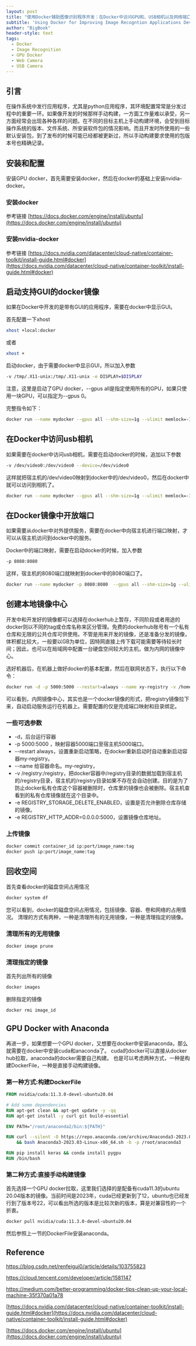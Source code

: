 ```yaml
---
layout: post
title: "使用Docker辅助图像识别程序开发：在Docker中访问GPU和、USB相机以及网络端口映射"
subtitle: 'Using Docker for Improving Image Recogntion Applications Development : Docker  with GPU and USB Camera and network ports mapping'
author: "BigBook"
header-style: text
tags:
  - Docker
  - Image Recognition
  - GPU Docker
  - Web Camera
  - USB Camera
---
```



## 引言

在操作系统中发行应用程序，尤其是python应用程序，其环境配置常常是分发过程中的重要一环。如果像开发的时候那样手动构建，一方面工作量难以承受，另一方面经常会出现各种各样的问题。在不同的目标主机上手动构建环境，会受到目标操作系统的版本、文件系统、所安装软件包的情况影响。而且开发时所使用的一些默认安装包，到了发布的时候可能已经都被更新过，所以手动构建要求使用的包版本号也精确记录。



## 安装和配置

安装GPU docker，首先需要安装docker，然后在docker的基础上安装nvidia-docker。

### 安装docker

参考链接 [https://docs.docker.com/engine/install/ubuntu](https://docs.docker.com/engine/install/ubuntu)

### 安装nvidia-docker

参考链接 [https://docs.nvidia.com/datacenter/cloud-native/container-toolkit/install-guide.html#docker](https://docs.nvidia.com/datacenter/cloud-native/container-toolkit/install-guide.html#docker)

## 启动支持GUI的docker镜像

如果在Docker中开发的是带有GUI的应用程序，需要在docker中显示GUI。


首先配置一下xhost

```bash
xhost +local:docker
```

或者

```bash
xhost +
```

启动docker，由于需要docker中显示GUI，所以加入参数

```bash
-v /tmp/.X11-unix:/tmp/.X11-unix -e DISPLAY=$DISPLAY
```

注意，这里是启动了GPU docker，--gpus all是指定使用所有的GPU，如果只使用一块GPU，可以指定为--gpus 0。

完整指令如下：

```bash
docker run --name mydocker --gpus all --shm-size=1g --ulimit memlock=-1 -it -v /tmp/.X11-unix:/tmp/.X11-unix -e DISPLAY=$DISPLAY snn-server:basic
```

## 在Docker中访问usb相机

如果需要在docker中访问usb相机，需要在启动docker的时候，追加以下参数

```bash
-v /dev/video0:/dev/video0 --device=/dev/video0
```

这样就把宿主机的/dev/video0映射到docker中的/dev/video0，然后在docker中就可以访问到相机了。

```bash
docker run --name mydocker --gpus all --shm-size=1g --ulimit memlock=-1 -v /dev/video0:/dev/video0 --device=/dev/video0 -it -v /tmp/.X11-unix:/tmp/.X11-unix -e DISPLAY=$DISPLAY myimage:latest
```

## 在Docker镜像中开放端口

如果需要从docker中对外提供服务，需要在docker中向宿主机进行端口映射，才可以从宿主机访问到docker中的服务。

Docker中的端口映射，需要在启动docker的时候，加入参数

```bash
-p 8080:8080  
```
这样，宿主机的8080端口就映射到docker中的8080端口了。

```bash
docker run --name mydocker -p 8080:8080  --gpus all --shm-size=1g --ulimit memlock=-1 -v /dev/video0:/dev/video0 --device=/dev/video0 -it -v /tmp/.X11-unix:/tmp/.X11-unix -e DISPLAY=$DISPLAY myimage:latest
```

## 创建本地镜像中心

开发中和开发好的镜像都可以选择在dockerhub上暂存，不同阶段或者用途的docker则以不同的tag或仓库名称来区分管理。免费的dockerhub账号有一个私有仓库和无限的公共仓库可供使用。不管是用来开发的镜像，还是准备分发的镜像，体积都比较大，一般要以GB为单位，因特网直接上传下载可能需要等待较长时间；因此，也可以在局域网中配置一台硬盘空间较大的主机，做为内网的镜像中心。

选好机器后，在机器上做好docker的基本配置，然后在联网状态下，执行以下命令：

```bash
docker run -d -p 5000:5000 --restart=always --name xy-registry -v /home/centos/registry:/registry  registry:latest
```

可以看到，内网镜像中心，其实也是一个docker镜像的形式，把registry镜像拉下来，自动启动服务运行在机器上。需要配置的仅是完成端口映射和目录绑定。

### 一些可选参数

- -d，后台运行容器
- -p 5000:5000 ，映射容器5000端口至宿主机5000端口。
- --restart always，设置重新启动策略，在docker重新启动时自动重新启动容器my-registry。
- --name 给容器命名。my-registry，
- -v /registry:/registry，把docker容器中/registry目录的数据加载到宿主机的/registry目录，宿主机的/registry目录如果不存在会自动创建。目的是为了防止docker私有仓库这个容器被删除时，仓库里的镜像也会被删除。宿主机查看到的私有仓库镜像就在这个目录中。
- -e REGISTRY_STORAGE_DELETE_ENABLED，设置是否允许删除仓库存储的镜像。
- -e REGISTRY_HTTP_ADDR=0.0.0.0:5000，设置镜像仓库地址。

### 上传镜像

```bash
docker commit container_id ip:port/image_name:tag
docker push ip:port/image_name:tag
```

## 回收空间

首先查看docker的磁盘空间占用情况

```bash
docker system df
```

您可以看到，docker的磁盘空间占用情况，包括镜像、容器、卷和网络的占用情况。
清理的方式有两种，一种是清理所有的无用镜像，一种是清理指定的镜像。

### 清理所有的无用镜像

```bash
docker image prune
```

### 清理指定的镜像

首先列出所有的镜像

```bash
docker images
```

删除指定的镜像

```bash
docker rmi image_id
```

## GPU Docker with Anaconda

再进一步，如果想要一个GPU docker，又想要在docker中安装anaconda，那么就需要在docker中安装cuda和anaconda了。
cuda的docker可以直接从docker hub拉取，anaconda的docker需要自己构建。 
也是可以考虑两种方式，一种是构建DockerFile，一种是直接手动构建镜像。

### 第一种方式:构建DockerFile

```DockerFile
FROM nvidia/cuda:11.3.0-devel-ubuntu20.04

# Add some dependencies
RUN apt-get clean && apt-get update -y -qq
RUN apt-get install -y curl git build-essential

ENV PATH="/root/anaconda2/bin:${PATH}"

RUN curl --silent -O https://repo.anaconda.com/archive/Anaconda3-2023.03-Linux-x86_64.sh \
    && bash Anaconda3-2023.03-Linux-x86_64.sh -b -p /root/anaconda3

RUN pip install keras && conda install pygpu
RUN /bin/bash

```

### 第二种方式:直接手动构建镜像

首先选择一个GPU docker拉取，这里我们选择的是配备有cuda11.3的ubuntu 20.04版本的镜像。当前时间是2023年，cuda已经更新到了12，ubuntu也已经发行到了版本号22，可以看出所选的版本是比较次新的版本，算是对兼容性的一个折衷。

```bash
docker pull nvidia/cuda:11.3.0-devel-ubuntu20.04
```

然后参照上一节的DockerFile安装anaconda。

## Reference

https://blog.csdn.net/renfeigui0/article/details/103755823

https://cloud.tencent.com/developer/article/1581147

https://medium.com/better-programming/docker-tips-clean-up-your-local-machine-35f370a01a78

[https://docs.nvidia.com/datacenter/cloud-native/container-toolkit/install-guide.html#docker](https://docs.nvidia.com/datacenter/cloud-native/container-toolkit/install-guide.html#docker)

[https://docs.docker.com/engine/install/ubuntu](https://docs.docker.com/engine/install/ubuntu)